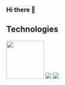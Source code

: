 ### Hi there 👋




## Technologies
<img src="https://github.com/Yata-ta/Yata-ta/assets/98527071/0655dd28-a91a-4e0b-8485-3dc108432ff8" width="100">



<img src="https://github.com/Yata-ta/Yata-ta/assets/98527071/48fbc37c-1d2b-4946-ad39-7a7005250686">
<img src="https://uploads-ssl.webflow.com/5e7cf661c23ac9df156d9c3d/5f804e14e571f5c30d9ffff8_Vue%20Storefront%20Logotype.png">
